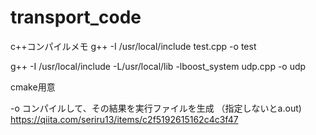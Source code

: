 # transport_code


c++コンパイルメモ
g++ -I /usr/local/include test.cpp -o test

g++ -I /usr/local/include -L/usr/local/lib -lboost_system udp.cpp -o udp


cmake用意


-o コンパイルして、その結果を実行ファイルを生成
（指定しないとa.out)
https://qiita.com/seriru13/items/c2f5192615162c4c3f47
